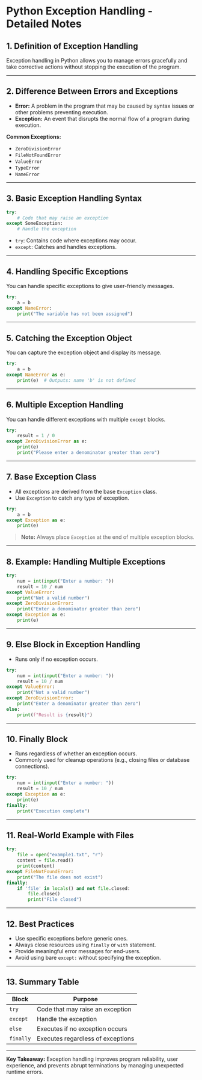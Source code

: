 # Python Exception Handling - Detailed Notes

## 1. **Definition of Exception Handling**
Exception handling in Python allows you to manage errors gracefully and take corrective actions without stopping the execution of the program.

---

## 2. **Difference Between Errors and Exceptions**
- **Error:** A problem in the program that may be caused by syntax issues or other problems preventing execution.
- **Exception:** An event that disrupts the normal flow of a program during execution.

**Common Exceptions:**
- `ZeroDivisionError`
- `FileNotFoundError`
- `ValueError`
- `TypeError`
- `NameError`

---

## 3. **Basic Exception Handling Syntax**
```python
try:
    # Code that may raise an exception
except SomeException:
    # Handle the exception
```
- `try`: Contains code where exceptions may occur.
- `except`: Catches and handles exceptions.

---

## 4. **Handling Specific Exceptions**
You can handle specific exceptions to give user-friendly messages.
```python
try:
    a = b
except NameError:
    print("The variable has not been assigned")
```

---

## 5. **Catching the Exception Object**
You can capture the exception object and display its message.
```python
try:
    a = b
except NameError as e:
    print(e)  # Outputs: name 'b' is not defined
```

---

## 6. **Multiple Exception Handling**
You can handle different exceptions with multiple `except` blocks.
```python
try:
    result = 1 / 0
except ZeroDivisionError as e:
    print(e)
    print("Please enter a denominator greater than zero")
```

---

## 7. **Base Exception Class**
- All exceptions are derived from the base `Exception` class.
- Use `Exception` to catch any type of exception.
```python
try:
    a = b
except Exception as e:
    print(e)
```
> **Note:** Always place `Exception` at the end of multiple exception blocks.

---

## 8. **Example: Handling Multiple Exceptions**
```python
try:
    num = int(input("Enter a number: "))
    result = 10 / num
except ValueError:
    print("Not a valid number")
except ZeroDivisionError:
    print("Enter a denominator greater than zero")
except Exception as e:
    print(e)
```

---

## 9. **Else Block in Exception Handling**
- Runs only if no exception occurs.
```python
try:
    num = int(input("Enter a number: "))
    result = 10 / num
except ValueError:
    print("Not a valid number")
except ZeroDivisionError:
    print("Enter a denominator greater than zero")
else:
    print(f"Result is {result}")
```

---

## 10. **Finally Block**
- Runs regardless of whether an exception occurs.
- Commonly used for cleanup operations (e.g., closing files or database connections).
```python
try:
    num = int(input("Enter a number: "))
    result = 10 / num
except Exception as e:
    print(e)
finally:
    print("Execution complete")
```

---

## 11. **Real-World Example with Files**
```python
try:
    file = open("example1.txt", "r")
    content = file.read()
    print(content)
except FileNotFoundError:
    print("The file does not exist")
finally:
    if 'file' in locals() and not file.closed:
        file.close()
        print("File closed")
```

---

## 12. **Best Practices**
- Use specific exceptions before generic ones.
- Always close resources using `finally` or `with` statement.
- Provide meaningful error messages for end-users.
- Avoid using bare `except:` without specifying the exception.

---

## 13. **Summary Table**
| Block      | Purpose |
|------------|---------|
| `try`      | Code that may raise an exception |
| `except`   | Handle the exception |
| `else`     | Executes if no exception occurs |
| `finally`  | Executes regardless of exceptions |

---

**Key Takeaway:** Exception handling improves program reliability, user experience, and prevents abrupt terminations by managing unexpected runtime errors.

